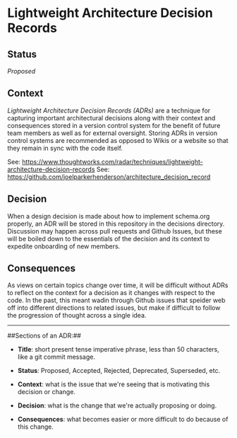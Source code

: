 # Lightweight Architecture Decision Records #

## Status ##
*Proposed*

## Context ##
*Lightweight Architecture Decision Records (ADRs)* are a technique for capturing important architectural decisions along with their context and consequences stored in a version control system for the benefit of future team members as well as for external oversight. Storing ADRs in version control systems are recommended as opposed to Wikis or a website so that they remain in sync with the code itself. 

See: https://www.thoughtworks.com/radar/techniques/lightweight-architecture-decision-records
See: https://github.com/joelparkerhenderson/architecture_decision_record

## Decision ##
When a design decision is made about how to implement schema.org properly, an ADR will be stored in this repository in the decisions directory. Discussion may happen across pull requests and Github Issues, but these will be boiled down to the essentials of the decision and its context to expedite onboarding of new members.

## Consequences ##

As views on certain topics change over time, it will be difficult without ADRs to reflect on the context for a decision as it changes with respect to the code. In the past, this meant wadin through Github issues that speider web off into different directions to related issues, but make if difficult to follow the progression of thought across a single idea.

------------

##Sections of an ADR:##

* **Title**: short present tense imperative phrase, less than 50 characters, like a git commit message.

* **Status**: Proposed, Accepted, Rejected, Deprecated, Superseded, etc.

* **Context**: what is the issue that we're seeing that is motivating this decision or change.

* **Decision**: what is the change that we're actually proposing or doing.

* **Consequences**: what becomes easier or more difficult to do because of this change.

